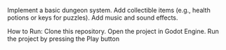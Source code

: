 Implement a basic dungeon system.
Add collectible items (e.g., health potions or keys for puzzles).
Add music and sound effects.


How to Run:
Clone this repository.
Open the project in Godot Engine.
Run the project by pressing the Play button

